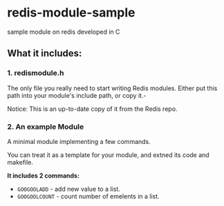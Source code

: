 # redis-module-sample
sample module on redis developed in C

## What it includes:

### 1. redismodule.h

The only file you really need to start writing Redis modules. Either put this path into your module's include path, or copy it.-

Notice: This is an up-to-date copy of it from the Redis repo.

### 2. An example Module

A minimal module implementing a few commands.

You can treat it as a template for your module, and extned its code and makefile.

**It includes 2 commands:**

* `GOOGOOLADD` - add new value to a list.
* `GOOGOOLCOUNT` - count number of emelents in a list.
